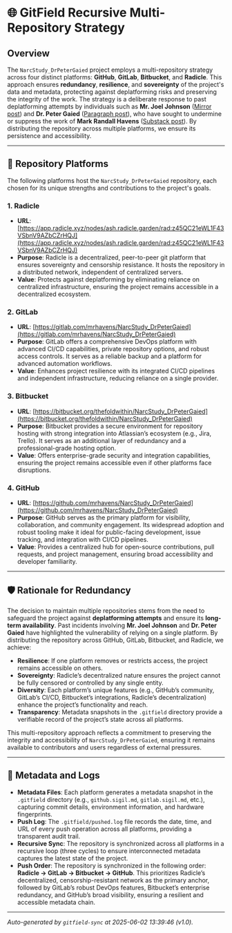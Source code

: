 # 🌐 GitField Recursive Multi-Repository Strategy

## Overview

The `NarcStudy_DrPeterGaied` project employs a multi-repository strategy across four distinct platforms: **GitHub**, **GitLab**, **Bitbucket**, and **Radicle**. This approach ensures **redundancy**, **resilience**, and **sovereignty** of the project's data and metadata, protecting against deplatforming risks and preserving the integrity of the work. The strategy is a deliberate response to past deplatforming attempts by individuals such as **Mr. Joel Johnson** ([Mirror post](https://mirror.xyz/neutralizingnarcissism.eth/x40_zDWWrYOJ7nh8Y0fk06_3kNEP0KteSSRjPmXkiGg?utm_medium=social&utm_source=heylink.me)) and **Dr. Peter Gaied** ([Paragraph post](https://paragraph.com/@neutralizingnarcissism/%F0%9F%9C%81-the-narcissistic-messiah)), who have sought to undermine or suppress the work of **Mark Randall Havens** ([Substack post](https://theempathictechnologist.substack.com/p/mark-randall-havens-the-architect)). By distributing the repository across multiple platforms, we ensure its persistence and accessibility.

---

## 📍 Repository Platforms

The following platforms host the `NarcStudy_DrPeterGaied` repository, each chosen for its unique strengths and contributions to the project's goals.

### 1. Radicle
- **URL**: [https://app.radicle.xyz/nodes/ash.radicle.garden/rad:z45QC21eWL1F43VSbnV9AZbCZrHQJ](https://app.radicle.xyz/nodes/ash.radicle.garden/rad:z45QC21eWL1F43VSbnV9AZbCZrHQJ)
- **Purpose**: Radicle is a decentralized, peer-to-peer git platform that ensures sovereignty and censorship resistance. It hosts the repository in a distributed network, independent of centralized servers.
- **Value**: Protects against deplatforming by eliminating reliance on centralized infrastructure, ensuring the project remains accessible in a decentralized ecosystem.

### 2. GitLab
- **URL**: [https://gitlab.com/mrhavens/NarcStudy_DrPeterGaied](https://gitlab.com/mrhavens/NarcStudy_DrPeterGaied)
- **Purpose**: GitLab offers a comprehensive DevOps platform with advanced CI/CD capabilities, private repository options, and robust access controls. It serves as a reliable backup and a platform for advanced automation workflows.
- **Value**: Enhances project resilience with its integrated CI/CD pipelines and independent infrastructure, reducing reliance on a single provider.

### 3. Bitbucket
- **URL**: [https://bitbucket.org/thefoldwithin/NarcStudy_DrPeterGaied](https://bitbucket.org/thefoldwithin/NarcStudy_DrPeterGaied)
- **Purpose**: Bitbucket provides a secure environment for repository hosting with strong integration into Atlassian’s ecosystem (e.g., Jira, Trello). It serves as an additional layer of redundancy and a professional-grade hosting option.
- **Value**: Offers enterprise-grade security and integration capabilities, ensuring the project remains accessible even if other platforms face disruptions.

### 4. GitHub
- **URL**: [https://github.com/mrhavens/NarcStudy_DrPeterGaied](https://github.com/mrhavens/NarcStudy_DrPeterGaied)
- **Purpose**: GitHub serves as the primary platform for visibility, collaboration, and community engagement. Its widespread adoption and robust tooling make it ideal for public-facing development, issue tracking, and integration with CI/CD pipelines.
- **Value**: Provides a centralized hub for open-source contributions, pull requests, and project management, ensuring broad accessibility and developer familiarity.

---

## 🛡️ Rationale for Redundancy

The decision to maintain multiple repositories stems from the need to safeguard the project against **deplatforming attempts** and ensure its **long-term availability**. Past incidents involving **Mr. Joel Johnson** and **Dr. Peter Gaied** have highlighted the vulnerability of relying on a single platform. By distributing the repository across GitHub, GitLab, Bitbucket, and Radicle, we achieve:

- **Resilience**: If one platform removes or restricts access, the project remains accessible on others.
- **Sovereignty**: Radicle’s decentralized nature ensures the project cannot be fully censored or controlled by any single entity.
- **Diversity**: Each platform’s unique features (e.g., GitHub’s community, GitLab’s CI/CD, Bitbucket’s integrations, Radicle’s decentralization) enhance the project’s functionality and reach.
- **Transparency**: Metadata snapshots in the `.gitfield` directory provide a verifiable record of the project’s state across all platforms.

This multi-repository approach reflects a commitment to preserving the integrity and accessibility of `NarcStudy_DrPeterGaied`, ensuring it remains available to contributors and users regardless of external pressures.

---

## 📜 Metadata and Logs

- **Metadata Files**: Each platform generates a metadata snapshot in the `.gitfield` directory (e.g., `github.sigil.md`, `gitlab.sigil.md`, etc.), capturing commit details, environment information, and hardware fingerprints.
- **Push Log**: The `.gitfield/pushed.log` file records the date, time, and URL of every push operation across all platforms, providing a transparent audit trail.
- **Recursive Sync**: The repository is synchronized across all platforms in a recursive loop (three cycles) to ensure interconnected metadata captures the latest state of the project.
- **Push Order**: The repository is synchronized in the following order: **Radicle → GitLab → Bitbucket → GitHub**. This prioritizes Radicle’s decentralized, censorship-resistant network as the primary anchor, followed by GitLab’s robust DevOps features, Bitbucket’s enterprise redundancy, and GitHub’s broad visibility, ensuring a resilient and accessible metadata chain.

---

_Auto-generated by `gitfield-sync` at 2025-06-02 13:39:46 (v1.0)._
